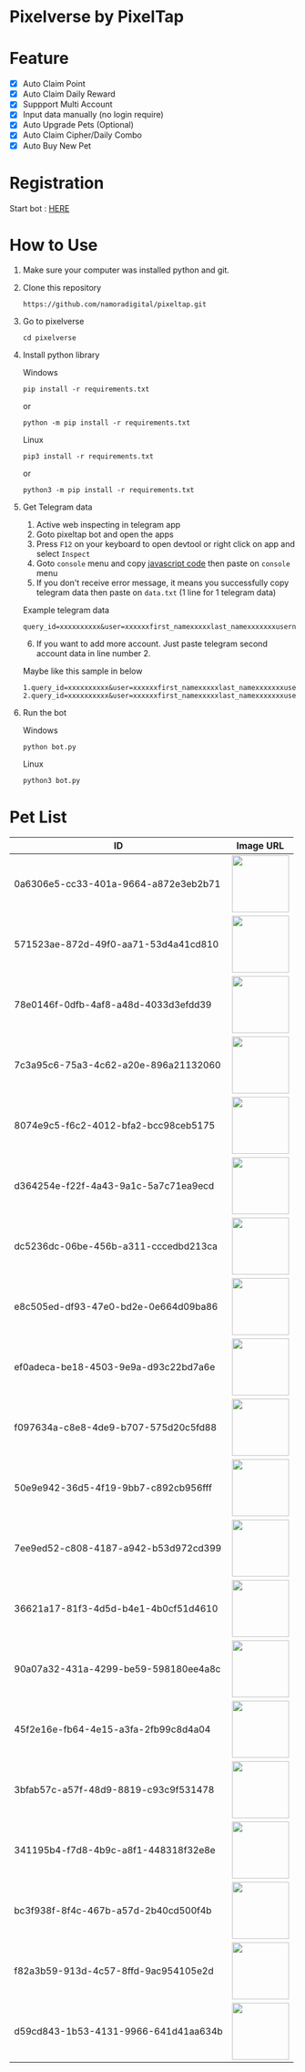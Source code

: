 # Pixelverse by PixelTap

# Feature
- [x] Auto Claim Point
- [x] Auto Claim Daily Reward
- [x] Suppport Multi Account
- [x] Input data manually (no login require)
- [x] Auto Upgrade Pets (Optional)
- [x] Auto Claim Cipher/Daily Combo
- [x] Auto Buy New Pet

# Registration

Start bot : [HERE](https://t.me/pixelversexyzbot?start=965246930)

# How to Use

1. Make sure your computer was installed python and git.

2. Clone this repository
   ```shell
   https://github.com/namoradigital/pixeltap.git
   ```
3. Go to pixelverse
   ```
   cd pixelverse
   ```
4. Install python library
   
   Windows
   ```
   pip install -r requirements.txt
   ```

   or 

   ```
   python -m pip install -r requirements.txt
   ```

   Linux

   ```
   pip3 install -r requirements.txt
   ```

   or

   ```
   python3 -m pip install -r requirements.txt
   ```

5. Get Telegram data
   
   1. Active web inspecting in telegram app
   2. Goto pixeltap bot and open the apps
   3. Press `F12` on your keyboard to open devtool or right click on app and select `Inspect`
   4. Goto `console` menu and copy [javascript code](#javascript-command-to-get-telegram-data-for-desktop) then paste on `console` menu
   5. If you don't receive error message, it means you successfully copy telegram data then paste on `data.txt` (1 line for 1 telegram data)
   
   Example telegram data

   ```
   query_id=xxxxxxxxxx&user=xxxxxxfirst_namexxxxxlast_namexxxxxxxusernamexxxxxxxlanguage_codexxxxxxxallows_write_to_pmxxxxxxx&auth_date=xxxxxx&hash=xxxxxxxxxxxxxxxxxxxxx
   ```

   6. If you want to add more account. Just paste telegram second account data in line number 2.
   
   Maybe like this sample in below

   ```
   1.query_id=xxxxxxxxxx&user=xxxxxxfirst_namexxxxxlast_namexxxxxxxusernamexxxxxxxlanguage_codexxxxxxxallows_write_to_pmxxxxxxx&auth_date=xxxxxx&hash=xxxxxxxxxxxxxxxxxxxxx
   2.query_id=xxxxxxxxxx&user=xxxxxxfirst_namexxxxxlast_namexxxxxxxusernamexxxxxxxlanguage_codexxxxxxxallows_write_to_pmxxxxxxx&auth_date=xxxxxx&hash=xxxxxxxxxxxxxxxxxxxxx
   ```

6. Run the bot
   
   Windows
   
   ```shell
   python bot.py
   ```

   Linux

   ```shell
   python3 bot.py
   ```

# Pet List
| ID                                 | Image URL                                                     |
| ---------------------------------- | ------------------------------------------------------------- |
| 0a6306e5-cc33-401a-9664-a872e3eb2b71 | <img src="https://storage.googleapis.com/pixelverse-dev.appspot.com/1717749670570_1.png" width="100" height="100"> |
| 571523ae-872d-49f0-aa71-53d4a41cd810 | <img src="https://storage.googleapis.com/pixelverse-dev.appspot.com/1717753602725_black_puma.png" width="100" height="100"> |
| 78e0146f-0dfb-4af8-a48d-4033d3efdd39 | <img src="https://storage.googleapis.com/pixelverse-dev.appspot.com/1717750211798_19.png" width="100" height="100"> |
| 7c3a95c6-75a3-4c62-a20e-896a21132060 | <img src="https://storage.googleapis.com/pixelverse-dev.appspot.com/1717750211795_16.png" width="100" height="100"> |
| 8074e9c5-f6c2-4012-bfa2-bcc98ceb5175 | <img src="https://storage.googleapis.com/pixelverse-dev.appspot.com/1717750072415_13.png" width="100" height="100"> |
| d364254e-f22f-4a43-9a1c-5a7c71ea9ecd | <img src="https://storage.googleapis.com/pixelverse-dev.appspot.com/1717750072416_15.png" width="100" height="100"> |
| dc5236dc-06be-456b-a311-cccedbd213ca | <img src="https://storage.googleapis.com/pixelverse-dev.appspot.com/1717749670581_5.png" width="100" height="100"> |
| e8c505ed-df93-47e0-bd2e-0e664d09ba86 | <img src="https://storage.googleapis.com/pixelverse-dev.appspot.com/1717749762365_8.png" width="100" height="100"> |
| ef0adeca-be18-4503-9e9a-d93c22bd7a6e | <img src="https://storage.googleapis.com/pixelverse-dev.appspot.com/1717749670580_4.png" width="100" height="100"> |
| f097634a-c8e8-4de9-b707-575d20c5fd88 | <img src="https://storage.googleapis.com/pixelverse-dev.appspot.com/1717750072415_14.png" width="100" height="100"> |
| 50e9e942-36d5-4f19-9bb7-c892cb956fff | <img src="https://storage.googleapis.com/pixelverse-dev.appspot.com/1717750072412_11.png" width="100" height="100"> |
| 7ee9ed52-c808-4187-a942-b53d972cd399 | <img src="https://storage.googleapis.com/pixelverse-dev.appspot.com/1717750072414_12.png" width="100" height="100"> |
| 36621a17-81f3-4d5d-b4e1-4b0cf51d4610 | <img src="https://storage.googleapis.com/pixelverse-dev.appspot.com/1717750211797_18.png" width="100" height="100"> |
| 90a07a32-431a-4299-be59-598180ee4a8c | <img src="https://storage.googleapis.com/pixelverse-dev.appspot.com/1717749762363_6.png" width="100" height="100"> |
| 45f2e16e-fb64-4e15-a3fa-2fb99c8d4a04 | <img src="https://storage.googleapis.com/pixelverse-dev.appspot.com/1717749762367_10.png" width="100" height="100"> |
| 3bfab57c-a57f-48d9-8819-c93c9f531478 | <img src="https://storage.googleapis.com/pixelverse-dev.appspot.com/1717750211796_17.png" width="100" height="100"> |
| 341195b4-f7d8-4b9c-a8f1-448318f32e8e | <img src="https://storage.googleapis.com/pixelverse-dev.appspot.com/1717749670578_2.png" width="100" height="100"> |
| bc3f938f-8f4c-467b-a57d-2b40cd500f4b | <img src="https://storage.googleapis.com/pixelverse-dev.appspot.com/1717749670579_3.png" width="100" height="100"> |
| f82a3b59-913d-4c57-8ffd-9ac954105e2d | <img src="https://storage.googleapis.com/pixelverse-dev.appspot.com/1717749762364_7.png" width="100" height="100"> |
| d59cd843-1b53-4131-9966-641d41aa634b | <img src="https://storage.googleapis.com/pixelverse-dev.appspot.com/1717749762366_9.png" width="100" height="100"> |
